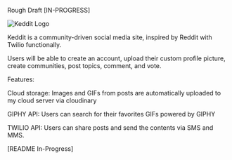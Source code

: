 Rough Draft [IN-PROGRESS]

![Keddit Logo](https://res.cloudinary.com/kumy/image/upload/v1560583111/keddit_press_logo_z7euhq.svg)

Keddit is a community-driven social media site, inspired by Reddit with Twilio functionally. 

Users will be able to create an account, upload their custom profile picture, create communities, post topics, comment, and vote. 

Features:

Cloud storage: Images and GIFs from posts are automatically uploaded to my cloud server via cloudinary

GIPHY API: Users can search for their favorites GIFs powered by GIPHY

TWILIO API: Users can share posts and send the contents via SMS and MMS.

[README In-Progress]
